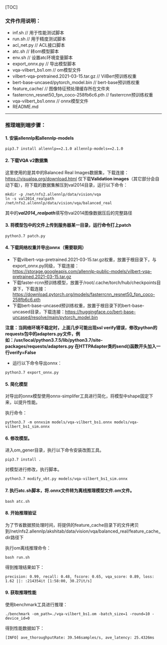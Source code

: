 [TOC]

### 文件作用说明：

- inf.sh                             // 用于性能测试脚本
- run.sh                           // 用于精度测试脚本
- acl_net.py                     // ACL接口脚本
- atc.sh                             // 转om模型脚本
- env.sh                            // 设置atc环境变量脚本
- export_onnx.py           // 导出模型脚本
- vqa-vilbert_bs1.om     // om模型文件
- vilbert-vqa-pretrained.2021-03-15.tar.gz                 // VilBert预训练权重
- bert-base-uncased/pytorch_model.bin                    // bert-base预训练权重
- feature_cache/                                                              // 图像特征预处理缓存所在文件夹
- fasterrcnn_resnet50_fpn_coco-258fb6c6.pth          // fasterrcnn预训练权重
- vqa-vilbert_bs1.onnx                                                   // onnx模型文件
- README.md

---

### 推理端到端步骤：

#### 1. 安装allennlp和allennlp-models
```shell
pip3.7 install allennlp==2.1.0 allennlp-models==2.1.0
```

#### 2. 下载VQA v2数据集
这里使用的是其中的Balanced Real Images数据集，下载连接：https://visualqa.org/download.html
仅下载**Validation images**（其它部分会自动下载），将下载的数据集解压到val2014目录，运行以下命令：
```shell
mkdir -p /net/nfs2.allennlp/data/vision/vqa
ln -s val2014_realpath /net/nfs2.allennlp/data/vision/vqa/balanced_real
```
其中的***val2014_realpath***填写你val2014图像数据压后的完整路径

#### 3. 将模型包中的文件上传到服务器某一目录，运行命令打上patch

```shell
python3.7 patch.py
```

#### 4. 下载网络权重并导出onnx（需要联网）

- 下载vilbert-vqa-pretrained.2021-03-15.tar.gz权重，放置于根目录下，与export_onnx.py同级，下载连接：https://storage.googleapis.com/allennlp-public-models/vilbert-vqa-pretrained.2021-03-15.tar.gz
- 下载faster-rcnn预训练模型，放置于/root/.cache/torch/hub/checkpoints目录下，下载连接：https://download.pytorch.org/models/fasterrcnn_resnet50_fpn_coco-258fb6c6.pth
- 下载bert-base-uncased预训练权重，放置于根目录下的bert-base-uncased目录，下载连接：https://huggingface.co/bert-base-uncased/resolve/main/pytorch_model.bin

**注意：当网络环境不稳定时，上面几步可能出现ssl verify错误，修改python的requests包中的adapters.py文件，例如：/usr/local/python3.7.5/lib/python3.7/site-packages/requests/adapters.py
在HTTPAdapter类的send()函数开头加入一行verify=False**

- 运行以下命令导出onnx：
```shell
python3.7 export_onnx.py
```

#### 5. 简化模型

   对导出的onnx模型使用onnx-simplifer工具进行简化，将模型中shape固定下来，以提升性能。

   执行命令：

```shell
python3.7 -m onnxsim models/vqa-vilbert_bs1.onnx models/vqa-vilbert_bs1_sim.onnx
```

#### 6. 修改模型。

   进入om_gener目录，执行以下命令安装改图工具。
```shell
pip3.7 install .
```

   对模型进行修改，执行脚本。

```shell
python3.7 modify_vbt.py models/vqa-vilbert_bs1_sim.onnx
```

#### 7. 执行atc.sh脚本，将.onnx文件转为离线推理模型文件.om文件。

```shell
bash atc.sh
```

#### 8. 开始推理验证
为了节省数据预处理时间，将提供的feature_cache目录下的文件拷贝到/net/nfs2.allennlp/akshitab/data/vision/vqa/balanced_real/feature_cache_dir路径下

执行om离线推理命令：
```shell
bash run.sh
```

得到推理结果如下：
```shell
precision: 0.99, recall: 0.48, fscore: 0.65, vqa_score: 0.89, loss: 1.62 ||: :214354it [1:58:00, 30.27it/s]
```

#### 9. 获取推理性能
使用benchmark工具进行推理：
```shell
./benchmark -om_path=./vqa-vilbert_bs1.om -batch_size=1 -round=10 -device_id=0
```
得到性能数据如下：
```shell
[INFO] ave_thoroughputRate: 39.546samples/s, ave_latency: 25.4326ms
```
